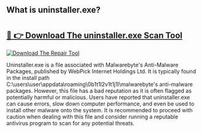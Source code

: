 ## What is uninstaller.exe? 

# <h2><a href="https://exedetect.com/download.php?uninstaller.exe">🔗 👉 Download The uninstaller.exe Scan Tool</a></h2>

[![Download The Repair Tool](https://exedetect.com/download-button.jpg)](https://exedetect.com/download.php?uninstaller.exe)

Uninstaller.exe is a file associated with Malwarebyte's Anti-Malware Packages, published by WebPick Internet Holdings Ltd. It is typically found in the install path C:\users\user\appdata\roaming\0b1t1l2v1t1j1l\malwarebyte's anti-malware packages. However, this file has a bad reputation as it is often flagged as potentially harmful or malicious. Users have reported that uninstaller.exe can cause errors, slow down computer performance, and even be used to install other malware onto the system. It is recommended to proceed with caution when dealing with this file and consider running a reputable antivirus program to scan for any potential threats.